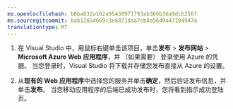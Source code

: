 ```yaml
---
ms.openlocfilehash: b0ba032a162a95430971793ab366b36a9dcb256f
ms.sourcegitcommit: bab1265d669c3e6871daa7cb8a5640a47104947a
translationtype: MT
---
```


1. 在 Visual Studio 中，用鼠标右键单击该项目，单击**发布** > **发布网站** > **Microsoft Azure Web 应用程序**，并 （如果需要） 登录使用 Azure 的凭据。 当您登录时，Visual Studio 将下载并存储您发布直接从 Azure 的设置。

2. 从**现有的 Web 应用程序**中选择您的服务并单击**确定**，然后验证发布信息，并单击**发布**。  当您移动应用程序的后端已成功发布时，您将看到指示成功登陆页。

